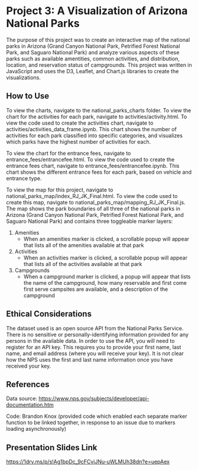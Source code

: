 # Project 3: A Visualization of Arizona National Parks
The purpose of this project was to create an interactive map of the national parks in Arizona (Grand Canyon National Park, Petrified Forest National Park, and Saguaro National Park) and analyze various aspects of these parks such as available amentities, common activities, and distribution, location, and reservation status of campgrounds. This project was written in JavaScript and uses the D3, Leaflet, and Chart.js libraries to create the visualizations. 

## How to Use
To view the charts, navigate to the national_parks_charts folder. To view the chart for the activities for each park, navigate to activities/activity.html. To view the code used to create the activities chart, navigate to activities/activities_data_frame.ipynb. This chart shows the number of activities for each park classified into specific categories, and visualizes which parks have the highest number of activities for each. 

To view the chart for the entrance fees, navigate to entrance_fees/entrancefee.html. To view the code used to create the entrance fees chart, navigate to entrance_fees/entrancefee.ipynb. This chart shows the different entrance fees for each park, based on vehicle and entrance type.

To view the map for this project, navigate to national_parks_map/index_RJ_JK_Final.html. To view the code used to create this map, navigate to national_parks_map/mapping_RJ_JK_Final.js. The map shows the park boundaries of all three of the national parks in Arizona (Grand Canyon National Park, Petrified Forest National Park, and Saguaro National Park) and contains three toggleable marker layers: 
1. Amenities
   * When an amenities marker is clicked, a scrollable popup will appear that lists all of the amenities available at that park
2. Activities
   * When an activities marker is clicked, a scrollable popup will appear that lists all of the activities available at that park
3. Campgrounds
   * When a campground marker is clicked, a popup will appear that lists the name of the campground, how many reservable and first come first serve campsites are available, and a description of the campground

## Ethical Considerations
The dataset used is an open source API from the National Parks Service. There is no sensitive or personally-identifying information provided for any persons in the available data. In order to use the API, you will need to register for an API key. This requires you to provide your first name, last name, and email address (where you will receive your key). It is not clear how the NPS uses the first and last name information once you have received your key.

## References
Data source: https://www.nps.gov/subjects/developer/api-documentation.htm

Code: Brandon Knox (provided code which enabled each separate marker function to be linked together, in response to an issue due to markers loading asynchronously)

## Presentation Slides Link
https://1drv.ms/p/s!Ag1bpDc_9cFCvjJNu-uWLMUh38dn?e=uepAex
